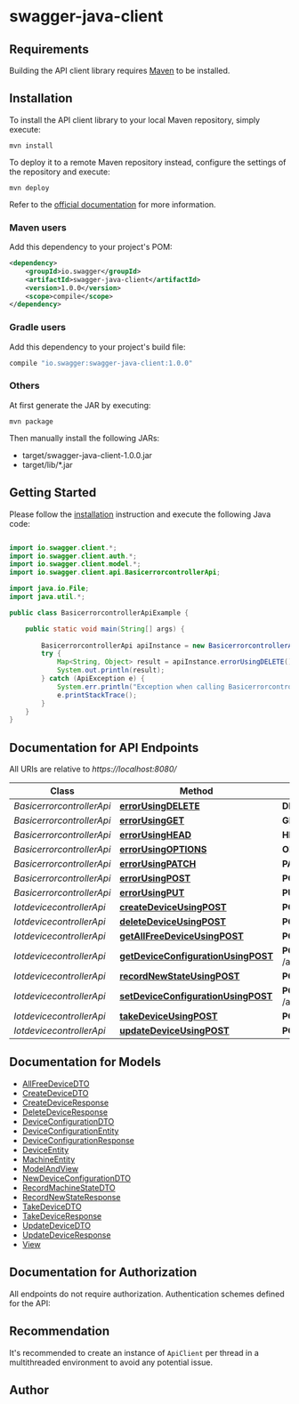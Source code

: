 # swagger-java-client

## Requirements

Building the API client library requires [Maven](https://maven.apache.org/) to be installed.

## Installation

To install the API client library to your local Maven repository, simply execute:

```shell
mvn install
```

To deploy it to a remote Maven repository instead, configure the settings of the repository and execute:

```shell
mvn deploy
```

Refer to the [official documentation](https://maven.apache.org/plugins/maven-deploy-plugin/usage.html) for more information.

### Maven users

Add this dependency to your project's POM:

```xml
<dependency>
    <groupId>io.swagger</groupId>
    <artifactId>swagger-java-client</artifactId>
    <version>1.0.0</version>
    <scope>compile</scope>
</dependency>
```

### Gradle users

Add this dependency to your project's build file:

```groovy
compile "io.swagger:swagger-java-client:1.0.0"
```

### Others

At first generate the JAR by executing:

    mvn package

Then manually install the following JARs:

* target/swagger-java-client-1.0.0.jar
* target/lib/*.jar

## Getting Started

Please follow the [installation](#installation) instruction and execute the following Java code:

```java

import io.swagger.client.*;
import io.swagger.client.auth.*;
import io.swagger.client.model.*;
import io.swagger.client.api.BasicerrorcontrollerApi;

import java.io.File;
import java.util.*;

public class BasicerrorcontrollerApiExample {

    public static void main(String[] args) {
        
        BasicerrorcontrollerApi apiInstance = new BasicerrorcontrollerApi();
        try {
            Map<String, Object> result = apiInstance.errorUsingDELETE();
            System.out.println(result);
        } catch (ApiException e) {
            System.err.println("Exception when calling BasicerrorcontrollerApi#errorUsingDELETE");
            e.printStackTrace();
        }
    }
}

```

## Documentation for API Endpoints

All URIs are relative to *https://localhost:8080/*

Class | Method | HTTP request | Description
------------ | ------------- | ------------- | -------------
*BasicerrorcontrollerApi* | [**errorUsingDELETE**](docs/BasicerrorcontrollerApi.md#errorUsingDELETE) | **DELETE** /error | error
*BasicerrorcontrollerApi* | [**errorUsingGET**](docs/BasicerrorcontrollerApi.md#errorUsingGET) | **GET** /error | error
*BasicerrorcontrollerApi* | [**errorUsingHEAD**](docs/BasicerrorcontrollerApi.md#errorUsingHEAD) | **HEAD** /error | error
*BasicerrorcontrollerApi* | [**errorUsingOPTIONS**](docs/BasicerrorcontrollerApi.md#errorUsingOPTIONS) | **OPTIONS** /error | error
*BasicerrorcontrollerApi* | [**errorUsingPATCH**](docs/BasicerrorcontrollerApi.md#errorUsingPATCH) | **PATCH** /error | error
*BasicerrorcontrollerApi* | [**errorUsingPOST**](docs/BasicerrorcontrollerApi.md#errorUsingPOST) | **POST** /error | error
*BasicerrorcontrollerApi* | [**errorUsingPUT**](docs/BasicerrorcontrollerApi.md#errorUsingPUT) | **PUT** /error | error
*IotdevicecontrollerApi* | [**createDeviceUsingPOST**](docs/IotdevicecontrollerApi.md#createDeviceUsingPOST) | **POST** /api/v1/device/create | createDevice
*IotdevicecontrollerApi* | [**deleteDeviceUsingPOST**](docs/IotdevicecontrollerApi.md#deleteDeviceUsingPOST) | **POST** /api/v1/device/delete/{serialNumber} | deleteDevice
*IotdevicecontrollerApi* | [**getAllFreeDeviceUsingPOST**](docs/IotdevicecontrollerApi.md#getAllFreeDeviceUsingPOST) | **POST** /api/v1/device/allFree | getAllFreeDevice
*IotdevicecontrollerApi* | [**getDeviceConfigurationUsingPOST**](docs/IotdevicecontrollerApi.md#getDeviceConfigurationUsingPOST) | **POST** /api/v1/device/configuration/{serialNumber} | getDeviceConfiguration
*IotdevicecontrollerApi* | [**recordNewStateUsingPOST**](docs/IotdevicecontrollerApi.md#recordNewStateUsingPOST) | **POST** /api/v1/device/record | recordNewState
*IotdevicecontrollerApi* | [**setDeviceConfigurationUsingPOST**](docs/IotdevicecontrollerApi.md#setDeviceConfigurationUsingPOST) | **POST** /api/v1/device/configuration/set/{serialNumber} | setDeviceConfiguration
*IotdevicecontrollerApi* | [**takeDeviceUsingPOST**](docs/IotdevicecontrollerApi.md#takeDeviceUsingPOST) | **POST** /api/v1/device/setTaken | takeDevice
*IotdevicecontrollerApi* | [**updateDeviceUsingPOST**](docs/IotdevicecontrollerApi.md#updateDeviceUsingPOST) | **POST** /api/v1/device/update/{serialNumber} | updateDevice


## Documentation for Models

 - [AllFreeDeviceDTO](docs/AllFreeDeviceDTO.md)
 - [CreateDeviceDTO](docs/CreateDeviceDTO.md)
 - [CreateDeviceResponse](docs/CreateDeviceResponse.md)
 - [DeleteDeviceResponse](docs/DeleteDeviceResponse.md)
 - [DeviceConfigurationDTO](docs/DeviceConfigurationDTO.md)
 - [DeviceConfigurationEntity](docs/DeviceConfigurationEntity.md)
 - [DeviceConfigurationResponse](docs/DeviceConfigurationResponse.md)
 - [DeviceEntity](docs/DeviceEntity.md)
 - [MachineEntity](docs/MachineEntity.md)
 - [ModelAndView](docs/ModelAndView.md)
 - [NewDeviceConfigurationDTO](docs/NewDeviceConfigurationDTO.md)
 - [RecordMachineStateDTO](docs/RecordMachineStateDTO.md)
 - [RecordNewStateResponse](docs/RecordNewStateResponse.md)
 - [TakeDeviceDTO](docs/TakeDeviceDTO.md)
 - [TakeDeviceResponse](docs/TakeDeviceResponse.md)
 - [UpdateDeviceDTO](docs/UpdateDeviceDTO.md)
 - [UpdateDeviceResponse](docs/UpdateDeviceResponse.md)
 - [View](docs/View.md)


## Documentation for Authorization

All endpoints do not require authorization.
Authentication schemes defined for the API:

## Recommendation

It's recommended to create an instance of `ApiClient` per thread in a multithreaded environment to avoid any potential issue.

## Author



